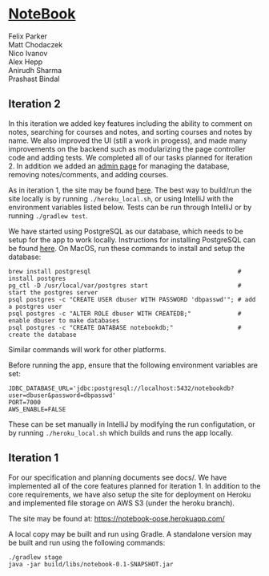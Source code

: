 # [NoteBook](https://notebook-oose.herokuapp.com/)

Felix Parker \
Matt Chodaczek \
Nico Ivanov \
Alex Hepp \
Anirudh Sharma \
Prashast Bindal


## Iteration 2
In this iteration we added key features including the ability to comment on notes, searching for courses and notes,
and sorting courses and notes by name. We also improved the UI (still a work in progess), and made many improvements on
the backend such as modularizing the page controller code and adding tests. We completed all of our tasks planned for
iteration 2. In addition we added an [admin page](https://notebook-oose.herokuapp.com/admin) for managing the database,
removing notes/comments, and adding courses.

As in iteration 1, the site may be found [here](https://notebook-oose.herokuapp.com/).
The best way to build/run the site locally is by running `./heroku_local.sh`, or using IntelliJ with the environment
variables listed below. Tests can be run through IntelliJ or by running `./gradlew test`.

We have started using PostgreSQL as our database, which needs to be setup for the app to work locally.
Instructions for installing PostgreSQL can be found [here](https://www.postgresql.org/download/).
On MacOS, run these commands to install and setup the database:
```
brew install postgresql                                         # install postgres
pg_ctl -D /usr/local/var/postgres start                         # start the postgres server
psql postgres -c "CREATE USER dbuser WITH PASSWORD 'dbpasswd'"; # add a postgres user
psql postgres -c "ALTER ROLE dbuser WITH CREATEDB;"             # enable dbuser to make databases
psql postgres -c "CREATE DATABASE notebookdb;"                  # create the database
```
Similar commands will work for other platforms.

Before running the app, ensure that the following environment variables are set:
```
JDBC_DATABASE_URL='jdbc:postgresql://localhost:5432/notebookdb?user=dbuser&password=dbpasswd'
PORT=7000
AWS_ENABLE=FALSE
```
These can be set manually in IntelliJ by modifying the run configutation, or by running `./heroku_local.sh`
which builds and runs the app locally.

## Iteration 1

For our specification and planning documents see docs/. We have implemented all of the core features planned for iteration 1.
In addition to the core requirements, we have also setup the site for deployment on Heroku and implemented file storage on AWS S3 (under the heroku branch).

The site may be found at: https://notebook-oose.herokuapp.com/

A local copy may be built and run using Gradle. A standalone version may be built and run using the following commands:
```
./gradlew stage
java -jar build/libs/notebook-0.1-SNAPSHOT.jar
```
